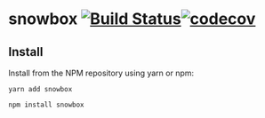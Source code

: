 # snowbox [![Build Status](https://travis-ci.com/algotech/snowbox.svg?branch=master)](https://travis-ci.com/algotech/snowbox)[![codecov](https://codecov.io/gh/algotech/snowbox/branch/master/graph/badge.svg)](https://codecov.io/gh/algotech/snowbox)

## Install

Install from the NPM repository using yarn or npm:

```shell
yarn add snowbox
```

```shell
npm install snowbox
```
